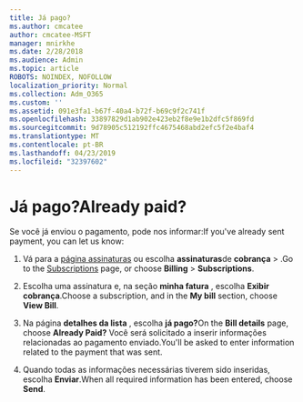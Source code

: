 ```yaml
---
title: Já pago?
ms.author: cmcatee
author: cmcatee-MSFT
manager: mnirkhe
ms.date: 2/28/2018
ms.audience: Admin
ms.topic: article
ROBOTS: NOINDEX, NOFOLLOW
localization_priority: Normal
ms.collection: Adm_O365
ms.custom: ''
ms.assetid: 091e3fa1-b67f-40a4-b72f-b69c9f2c741f
ms.openlocfilehash: 33897829d1ab902e423eb2f8e9e1b2dfc5f869fd
ms.sourcegitcommit: 9d78905c512192ffc4675468abd2efc5f2e4baf4
ms.translationtype: MT
ms.contentlocale: pt-BR
ms.lasthandoff: 04/23/2019
ms.locfileid: "32397602"
---
```

# <a name="already-paid"></a><span data-ttu-id="117e2-102">Já pago?</span><span class="sxs-lookup"><span data-stu-id="117e2-102">Already paid?</span></span>

<span data-ttu-id="117e2-103">Se você já enviou o pagamento, pode nos informar:</span><span class="sxs-lookup"><span data-stu-id="117e2-103">If you've already sent payment, you can let us know:</span></span>
  
1. <span data-ttu-id="117e2-104">Vá para a [página assinaturas](https://go.microsoft.com/fwlink/p/?linkid=842054) ou escolha **assinaturas**de **cobrança** \> .</span><span class="sxs-lookup"><span data-stu-id="117e2-104">Go to the [Subscriptions](https://go.microsoft.com/fwlink/p/?linkid=842054) page, or choose **Billing** \> **Subscriptions**.</span></span>
    
2. <span data-ttu-id="117e2-105">Escolha uma assinatura e, na seção **minha fatura** , escolha **Exibir cobrança**.</span><span class="sxs-lookup"><span data-stu-id="117e2-105">Choose a subscription, and in the **My bill** section, choose **View Bill**.</span></span>
    
3. <span data-ttu-id="117e2-106">Na página **detalhes da lista** , escolha **já pago?**</span><span class="sxs-lookup"><span data-stu-id="117e2-106">On the **Bill details** page, choose **Already Paid?**</span></span> <span data-ttu-id="117e2-107">Você será solicitado a inserir informações relacionadas ao pagamento enviado.</span><span class="sxs-lookup"><span data-stu-id="117e2-107">You'll be asked to enter information related to the payment that was sent.</span></span> 
    
4. <span data-ttu-id="117e2-108">Quando todas as informações necessárias tiverem sido inseridas, escolha **Enviar**.</span><span class="sxs-lookup"><span data-stu-id="117e2-108">When all required information has been entered, choose **Send**.</span></span>
    

